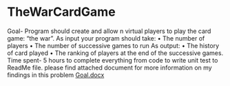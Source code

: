 # TheWarCardGame
Goal- Program should create and allow n virtual players to play the card game: “the war”.
As input your program should take:
• The number of players
• The number of successive games to run
As output:
• The history of card played
• The ranking of players at the end of the successive games.
Time spent- 5 hours to complete everything from code to write unit test to ReadMe file.
please find attached document for more information on my findings in this problem
[Goal.docx](https://github.com/user-attachments/files/16050947/Goal.docx)
